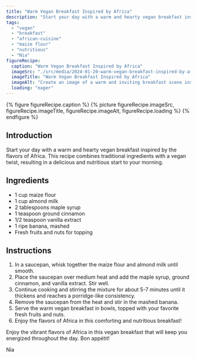 ```yaml
---
title: "Warm Vegan Breakfast Inspired by Africa"
description: "Start your day with a warm and hearty vegan breakfast inspired by the flavors of Africa. This recipe combines traditional ingredients with a vegan twist, resulting in a delicious and nutritious start to your morning."
tags:
  - "vegan"
  - "breakfast"
  - "african-cuisine"
  - "maize flour"
  - "nutritious"
  - "Nia"
figureRecipe: 
  caption: "Warm Vegan Breakfast Inspired by Africa"
  imageSrc: "./src/media/2024-01-20-warm-vegan-breakfast-inspired-by-africa-2055.png"
  imageTitle: "Warm Vegan Breakfast Inspired by Africa"
  imageAlt: "Create an image of a warm and inviting breakfast scene inspired by the diverse flavors of Africa. The scene should capture a rustic wooden table adorned with a vegan breakfast, ready to be savored. At the center, a steaming bowl filled with maize porridge lovingly prepared brims with fresh fruits and crunchy nuts. The morning light dapples over these elements, hinting at the crack of dawn and creating a cozy ambiance. Immerse yourself into the picture by imagining yourself seated at this table, ready to enjoy a nutritious and flavorful breakfast, energizing you for the day ahead."
  loading: "eager"
---
```


{% figure figureRecipe.caption %}
{% picture figureRecipe.imageSrc, figureRecipe.imageTitle, figureRecipe.imageAlt, figureRecipe.loading %}
{% endfigure %}

## Introduction

Start your day with a warm and hearty vegan breakfast inspired by the flavors of Africa. This recipe combines traditional ingredients with a vegan twist, resulting in a delicious and nutritious start to your morning.

## Ingredients

- 1 cup maize flour
- 1 cup almond milk
- 2 tablespoons maple syrup
- 1 teaspoon ground cinnamon
- 1/2 teaspoon vanilla extract
- 1 ripe banana, mashed
- Fresh fruits and nuts for topping

## Instructions

1. In a saucepan, whisk together the maize flour and almond milk until smooth.
2. Place the saucepan over medium heat and add the maple syrup, ground cinnamon, and vanilla extract. Stir well.
3. Continue cooking and stirring the mixture for about 5-7 minutes until it thickens and reaches a porridge-like consistency.
4. Remove the saucepan from the heat and stir in the mashed banana.
5. Serve the warm vegan breakfast in bowls, topped with your favorite fresh fruits and nuts.
6. Enjoy the flavors of Africa in this comforting and nutritious breakfast!

Enjoy the vibrant flavors of Africa in this vegan breakfast that will keep you energized throughout the day. Bon appétit!

Nia


